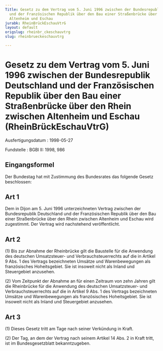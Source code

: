 ```yaml
---
Title: Gesetz zu dem Vertrag vom 5. Juni 1996 zwischen der Bundesrepublik Deutschland
  und der Französischen Republik über den Bau einer Straßenbrücke über den Rhein zwischen
  Altenheim und Eschau
jurabk: RheinBrückEschauVtrG
layout: default
origslug: rheinbr_ckeschauvtrg
slug: rheinbrueckeschauvtrg

---
```


# Gesetz zu dem Vertrag vom 5. Juni 1996 zwischen der Bundesrepublik Deutschland und der Französischen Republik über den Bau einer Straßenbrücke über den Rhein zwischen Altenheim und Eschau (RheinBrückEschauVtrG)

Ausfertigungsdatum
:   1998-05-27

Fundstelle
:   BGBl II: 1998, 986



## Eingangsformel

Der Bundestag hat mit Zustimmung des Bundesrates das folgende Gesetz
beschlossen:


## Art 1

Dem in Dijon am 5. Juni 1996 unterzeichneten Vertrag zwischen der
Bundesrepublik Deutschland und der Französischen Republik über den Bau
einer Straßenbrücke über den Rhein zwischen Altenheim und Eschau wird
zugestimmt. Der Vertrag wird nachstehend veröffentlicht.


## Art 2

(1) Bis zur Abnahme der Rheinbrücke gilt die Baustelle für die
Anwendung des deutschen Umsatzsteuer- und Verbrauchsteuerrechts auf
die in Artikel 9 Abs. 1 des Vertrags bezeichneten Umsätze und
Warenbewegungen als französisches Hoheitsgebiet. Sie ist insoweit
nicht als Inland und Steuergebiet anzusehen.

(2) Vom Zeitpunkt der Abnahme an für einen Zeitraum von zehn Jahren
gilt die Rheinbrücke für die Anwendung des deutschen Umsatzsteuer- und
Verbrauchsteuerrechts auf die in Artikel 9 Abs. 1 des Vertrags
bezeichneten Umsätze und Warenbewegungen als französisches
Hoheitsgebiet. Sie ist insoweit nicht als Inland und Steuergebiet
anzusehen.


## Art 3

(1) Dieses Gesetz tritt am Tage nach seiner Verkündung in Kraft.

(2) Der Tag, an dem der Vertrag nach seinem Artikel 14 Abs. 2 in Kraft
tritt, ist im Bundesgesetzblatt bekanntzugeben.

